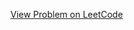 [View Problem on LeetCode](https://leetcode.com/problems/check-if-digits-are-equal-in-string-after-operations-i/)